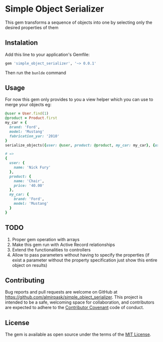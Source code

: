 # Simple Object Serializer

This gem transforms a sequence of objects into one by selecting only the desired properties of them

## Instalation

Add this line to your application's Gemfile:

```ruby
gem 'simple_object_serializer', '~> 0.0.1'
```
Then run the `bunlde` command

## Usage
For now this gem only provides to you a view helper which you can use to merge your objects eg:
```ruby
@user = User.find(1)
@product = Product.first
my_car = {
  brand: 'Ford',
  model: 'Mustang'
  fabrication_yar: '2010'
}
serialize_objects({user: @user, product: @product, my_car: my_car}, {user: ['name'], product: ['name', 'price'], my_car: ['brand', 'model']})

# =>
{
  user: {
    name: 'Nick Fury'
  },
  product: {
    name: 'Chair',
    price: '40.00'
  },
  my_car: {
    brand: 'Ford',
    model: 'Mustang'
  }
}
```

## TODO
1. Proper gem operation with arrays
2. Make this gem run with Active Record relationships
3. Extend the functionalities to controllers
4. Allow to pass parameters without having to specify the properties (if exist a parameter without the property specification just show this entire object on results)

## Contributing

Bug reports and pull requests are welcome on GitHub at https://github.com/almirpask/simple_object_serializer. This project is intended to be a safe, welcoming space for collaboration, and contributors are expected to adhere to the [Contributor Covenant](http://contributor-covenant.org) code of conduct.

## License

The gem is available as open source under the terms of the [MIT License](https://opensource.org/licenses/MIT).
